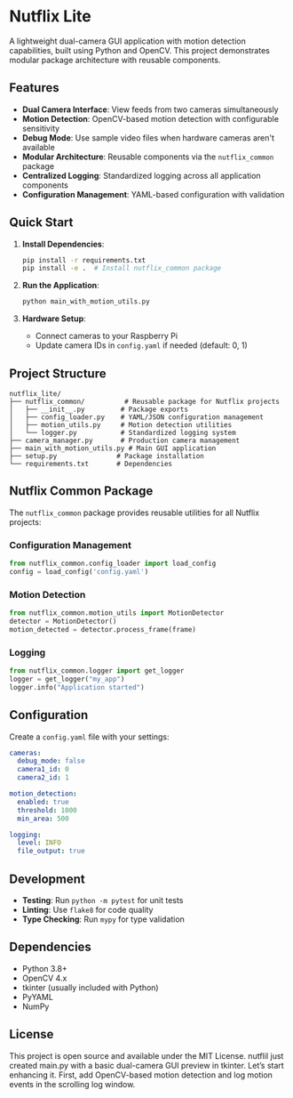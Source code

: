 # Nutflix Lite

A lightweight dual-camera GUI application with motion detection capabilities, built using Python and OpenCV. This project demonstrates modular package architecture with reusable components.

## Features

- **Dual Camera Interface**: View feeds from two cameras simultaneously
- **Motion Detection**: OpenCV-based motion detection with configurable sensitivity
- **Debug Mode**: Use sample video files when hardware cameras aren't available
- **Modular Architecture**: Reusable components via the `nutflix_common` package
- **Centralized Logging**: Standardized logging across all application components
- **Configuration Management**: YAML-based configuration with validation

## Quick Start

1. **Install Dependencies**:
   ```bash
   pip install -r requirements.txt
   pip install -e .  # Install nutflix_common package
   ```

2. **Run the Application**:
   ```bash
   python main_with_motion_utils.py
   ```

3. **Hardware Setup**:
   - Connect cameras to your Raspberry Pi
   - Update camera IDs in `config.yaml` if needed (default: 0, 1)

## Project Structure

```
nutflix_lite/
├── nutflix_common/          # Reusable package for Nutflix projects
│   ├── __init__.py         # Package exports
│   ├── config_loader.py    # YAML/JSON configuration management
│   ├── motion_utils.py     # Motion detection utilities
│   └── logger.py           # Standardized logging system
├── camera_manager.py       # Production camera management
├── main_with_motion_utils.py # Main GUI application
├── setup.py               # Package installation
└── requirements.txt       # Dependencies
```

## Nutflix Common Package

The `nutflix_common` package provides reusable utilities for all Nutflix projects:

### Configuration Management
```python
from nutflix_common.config_loader import load_config
config = load_config('config.yaml')
```

### Motion Detection
```python
from nutflix_common.motion_utils import MotionDetector
detector = MotionDetector()
motion_detected = detector.process_frame(frame)
```

### Logging
```python
from nutflix_common.logger import get_logger
logger = get_logger("my_app")
logger.info("Application started")
```

## Configuration

Create a `config.yaml` file with your settings:

```yaml
cameras:
  debug_mode: false
  camera1_id: 0
  camera2_id: 1

motion_detection:
  enabled: true
  threshold: 1000
  min_area: 500

logging:
  level: INFO
  file_output: true
```

## Development

- **Testing**: Run `python -m pytest` for unit tests
- **Linting**: Use `flake8` for code quality
- **Type Checking**: Run `mypy` for type validation

## Dependencies

- Python 3.8+
- OpenCV 4.x
- tkinter (usually included with Python)
- PyYAML
- NumPy

## License

This project is open source and available under the MIT License. nutfliI just created main.py with a basic dual-camera GUI preview in tkinter. Let’s start enhancing it. First, add OpenCV-based motion detection and log motion events in the scrolling log window.
